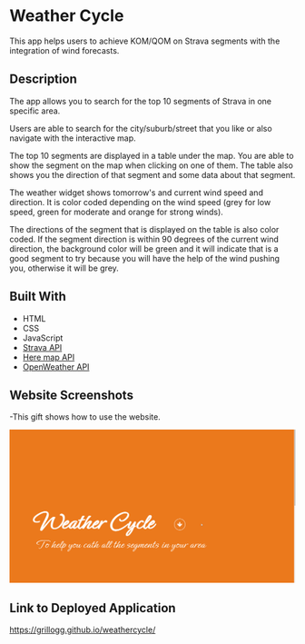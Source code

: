 # Weather Cycle

This app helps users to achieve KOM/QOM on Strava segments with the integration of wind forecasts.

## Description

The app allows you to search for the top 10 segments of Strava in one specific area. 

Users are able to search for the city/suburb/street that you like or also navigate with the interactive map.

The top 10 segments are displayed in a table under the map. You are able to show the segment on the map when clicking on one of them. The table also shows you the direction of that segment and some data about that segment.

The weather widget shows tomorrow's and current wind speed and direction. It is color coded depending on the wind speed (grey for low speed, green for moderate and orange for strong winds).

The directions of the segment that is displayed on the table is also color coded. If the segment direction is within  90 degrees of the current wind direction, the background color will be green and it will indicate that is a good segment to try because you will have the help of the wind pushing you, otherwise it will be grey.


## Built With

- HTML
- CSS
- JavaScript
- [Strava API](https://developers.strava.com/)
- [Here map API](https://developer.here.com/)
- [OpenWeather API](https://openweathermap.org/api)

## Website Screenshots

-This gift shows how to use the website.

![Website functionality](assets/images/weather-cycle-02.gif)

## Link to Deployed Application

https://grillogg.github.io/weathercycle/

